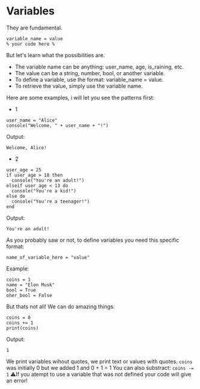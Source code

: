 # Variables

They are fundamental.

```
variable_name = value
% your code here %
```

But let's learn what the possibilities are.

- The variable name can be anything: user_name, age, is_raining, etc.
- The value can be a string, number, bool, or another variable.
- To define a variable, use the format: variable_name = value.
- To retrieve the value, simply use the variable name.

Here are some examples, i will let you see the patterns first:
- 1
```
user_name = "Alice"
console("Welcome, " + user_name + "!")
```
Output:
```
Welcome, Alice!
```
- 2
```
user_age = 25
if user_age > 18 then
  console("You're an adult!")
elseif user_age < 13 do
  console("You're a kid!")
else do
  console("You're a teenager!")
end
```

Output:
```
You're an adult!
```
As you probably saw or not, to define variables you need this specific format:
```
name_of_variable_here = "value"
```
Example:
```
coins = 1
name = "Elon Musk"
bool = True
oher_bool = False
```
But thats not all! We can do amazing things.
```
coins = 0
coins += 1
print(coins)
```
Output:
```
1
```
We print variables wihout quotes, we print text or values with quotes.
`coins` was initially 0 but we added 1 and 0 + 1 = 1
You can also substract: `coins -= 1`
⚠️If you atempt to use a variable that was not defined your code will give an error!
